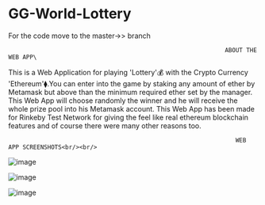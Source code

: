 # GG-World-Lottery

For the code move to the master->> branch

                                                                 ABOUT THE WEB APP\
                                                                   

This is a Web Application for playing 'Lottery'💰 with the Crypto Currency 'Ethereum'⧫.You can enter into the game by staking any amount of ether by Metamask but above than the minimum required ether set by the manager. This Web App will choose randomly the winner and he will receive the whole prize pool into his Metamask account.
This Web App has been made for Rinkeby Test Network for giving the feel like real ethereum blockchain features and of course there were many other reasons too.<br/>


                                        
                                                                    WEB APP SCREENSHOTS<br/><br/>
                                                                    
                                                                    
   ![image](https://user-images.githubusercontent.com/72845356/126897992-bacc49ae-4dea-481e-804d-dbab69938506.png)<br/>
   
   
   ![image](https://user-images.githubusercontent.com/72845356/126898029-c7577c1c-238e-461f-a5d4-c4aa4530e4fe.png)<br/>


   ![image](https://user-images.githubusercontent.com/72845356/126898037-8177d4a7-6590-4ab6-87cd-ed521e2495ff.png)<br/>

  
   


